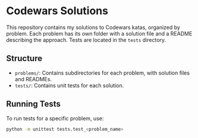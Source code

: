 # Codewars Solutions

This repository contains my solutions to Codewars katas, organized by problem. Each problem has its own folder with a solution file and a README describing the approach. Tests are located in the `tests` directory.

## Structure
- `problems/`: Contains subdirectories for each problem, with solution files and READMEs.
- `tests/`: Contains unit tests for each solution.

## Running Tests
To run tests for a specific problem, use:
```bash
python -m unittest tests.test_<problem_name>
```
